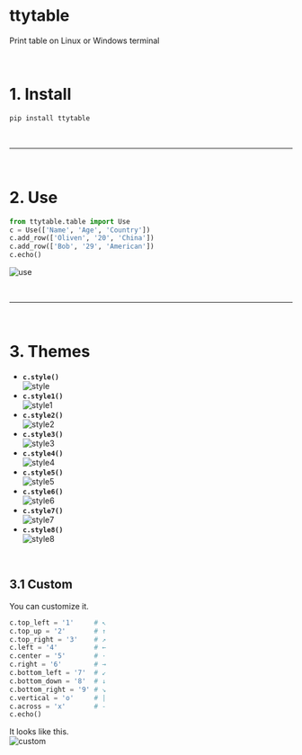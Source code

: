 # ttytable
Print table on Linux or Windows terminal

<br>

# 1. Install

```bash
pip install ttytable
```

<br>

---

<br>

# 2. Use

```python
from ttytable.table import Use
c = Use(['Name', 'Age', 'Country'])
c.add_row(['Oliven', '20', 'China'])
c.add_row(['Bob', '29', 'American'])
c.echo()

```
![use](https://github.com/liuhedong135/ttytables/blob/master/photo/use.png)

<br>

---

<br>

# 3. Themes

- **`c.style()`**<br>
![style](https://github.com/liuhedong135/ttytables/blob/master/photo/style.png)
- **`c.style1()`**<br>
![style1](https://github.com/liuhedong135/ttytables/blob/master/photo/style1.png)
- **`c.style2()`**<br>
![style2](https://github.com/liuhedong135/ttytables/blob/master/photo/style2.png)
- **`c.style3()`**<br>
![style3](https://github.com/liuhedong135/ttytables/blob/master/photo/style3.png)
- **`c.style4()`**<br>
![style4](https://github.com/liuhedong135/ttytables/blob/master/photo/style4.png)
- **`c.style5()`**<br>
![style5](https://github.com/liuhedong135/ttytables/blob/master/photo/style5.png)
- **`c.style6()`**<br>
![style6](https://github.com/liuhedong135/ttytables/blob/master/photo/style6.png)
- **`c.style7()`**<br>
![style7](https://github.com/liuhedong135/ttytables/blob/master/photo/style7.png)
- **`c.style8()`**<br>
![style8](https://github.com/liuhedong135/ttytables/blob/master/photo/style8.png)
<br>

## 3.1 Custom
You can customize it.
```python
c.top_left = '1'     # ↖
c.top_up = '2'       # ↑
c.top_right = '3'    # ↗
c.left = '4'         # ←
c.center = '5'       # ·
c.right = '6'        # →
c.bottom_left = '7'  # ↙
c.bottom_down = '8'  # ↓
c.bottom_right = '9' # ↘
c.vertical = 'o'     # |
c.across = 'x'       # -
c.echo()
```
It looks like this.<br>
![custom](https://github.com/liuhedong135/ttytables/blob/master/photo/custom.png)

<br>








